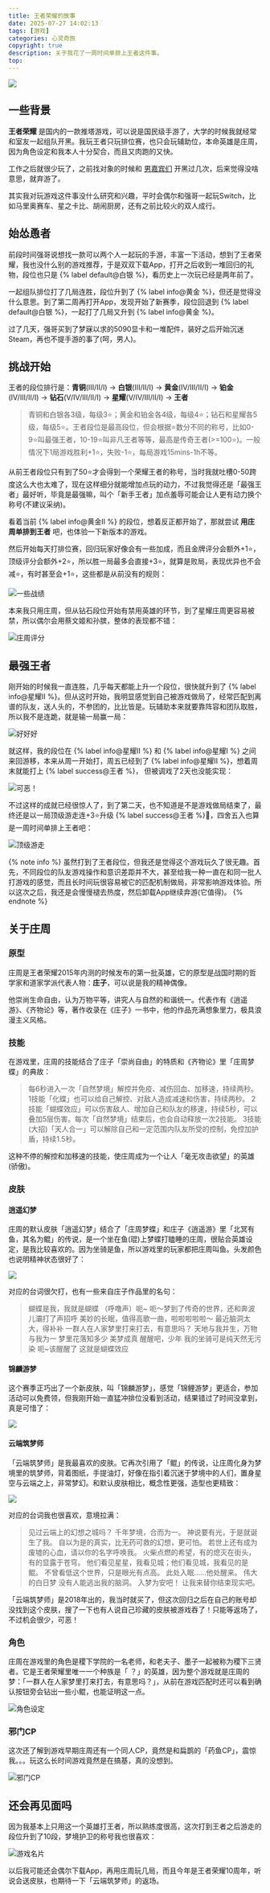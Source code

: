 ```yaml
---
title: 王者荣耀的故事
date: 2025-07-27 14:02:13
tags: [游戏]
categories: 心灵奇旅
copyright: true
description: 关于我花了一周时间单排上王者这件事。
top:
---
```


![](https://s2.loli.net/2025/07/27/LwmcbKB7dRpAjaz.png)

## 一些背景

**王者荣耀** 是国内的一款推塔游戏，可以说是国民级手游了，大学的时候我就经常和室友一起组队开黑。我玩王者只玩排位赛，也只会玩辅助位，本命英雄是庄周，因为角色设定和我本人十分契合，而且又肉跑的又快。

工作之后就很少玩了，之前找对象的时候和 [男嘉宾们](https://jmyblog.top/looking-for-the-one-11-15/#No-11-%E5%AE%9D%E5%AE%9D) 开黑过几次，后来觉得没啥意思，就弃游了。

其实我对玩游戏这件事没什么研究和兴趣，平时会偶尔和强哥一起玩Switch，比如马里奥赛车、星之卡比、胡闹厨房，还有之前比较火的双人成行。

## 始怂恿者

前段时间强哥说想找一款可以两个人一起玩的手游，丰富一下活动，想到了王者荣耀，我也没什么别的游戏推荐，于是双双下载App，打开之后收到一堆回归的礼物，段位也只是 {% label default@白银 %}，看历史上一次玩已经是两年前了。

一起组队排位打了几局连胜，段位升到了 {% label info@黄金 %}，但还是觉得没什么意思。到了第二周再打开App，发现开始了新赛季，段位回退到 {% label default@白银 %}，一起打了几局又升到 {% label info@黄金 %}。

过了几天，强哥买到了梦寐以求的5090显卡和一堆配件，装好之后开始沉迷Steam，再也不提手游的事了(呵，男人)。

## 挑战开始

王者的段位排行是：**青铜**(III/II/I) -> **白银**(III/II/I) -> **黄金**(IV/III/II/I) -> **铂金**(IV/III/II/I) -> **钻石**(V/IV/III/II/I) -> **星耀**(V/IV/III/II/I) -> **王者**

>青铜和白银各3级，每级3⭐️；黄金和铂金各4级，每级4⭐️；钻石和星耀各5级，每级5⭐️。王者段位是最高段位，但会根据⭐️数分不同的称号，比如0-9⭐️叫最强王者，10-19⭐️叫非凡王者等等，最高是传奇王者(>=100⭐️)。一般情况下1局游戏胜利+1⭐️，失败-1⭐️，每局游戏15mins-1h不等。

从前王者段位只有到了50⭐️才会得到一个荣耀王者的称号，当时我就吐槽0-50跨度这么大也太难了，现在这样细分就能增加点玩的动力，不过我觉得还是「最强王者」最好听，毕竟是最强嘛，叫个「新手王者」加点羞辱可能会让人更有动力换个称号(不建议采纳)。

看着当前 {% label info@黄金II %} 的段位，想着反正都开始了，那就尝试 **用庄周单排到王者** 吧，也体验一下新版本的游戏。

然后开始每天打排位赛，回归玩家好像会有一些加成，而且金牌评分会额外+1⭐️，顶级评分会额外+2⭐️，所以胜一局最多会直接+3⭐️，就算是败局，表现优异也不会减⭐️，有时甚至会+1⭐️，这些都是从前没有的规则：

![一些战绩](https://s2.loli.net/2025/07/27/BQKUInsq3dpOz2D.png)

本来我只用庄周，但从钻石段位开始有禁用英雄的环节，到了星耀庄周更容易被禁，所以偶尔会用蔡文姬和孙膑，整体的表现都不错：

![庄周评分](https://s2.loli.net/2025/07/27/gOGN8aUfemxBKyr.jpg)

## 最强王者

刚开始的时候我一直连胜，几乎每天都能上升一个段位，很快就升到了 {% label info@星耀II %}。但从这时开始，我明显感觉到自己被游戏做局了，经常匹配到离谱的队友，送人头的，不参团的，比比皆是。玩辅助本来就要靠阵容和团队取胜，所以我不是连跪，就是输一局赢一局：

![好好好](https://s2.loli.net/2025/07/27/8R9cSBriTFAf54j.png)

就这样，我的段位在 {% label info@星耀II %} 和 {% label info@星耀I %} 之间来回游移，本来从周一开始打，周五已经到了 {% label info@星耀II %}，想着周末就能打上 {% label success@王者 %}， 但被调戏了2天也没能实现：

![可恶！](https://s2.loli.net/2025/07/27/CfismBx96teDEhq.jpg)

不过这样的成就已经很惊人了，到了第二天，也不知道是不是游戏做局结束了，最终还是以一局顶级游走连+3⭐️升级 {% label success@王者 %}🎉，四舍五入也算是一周时间单排上王者吧：

![顶级游走](https://s2.loli.net/2025/07/27/kgmdSDosWH1j4Y9.png)

{% note info %}
虽然打到了王者段位，但我还是觉得这个游戏玩久了很无趣。首先，不同段位的队友游戏操作和意识差距并不大，甚至给我一种一直在和同一批人打游戏的感觉，而且长时间玩很容易被它的匹配机制做局，非常影响游戏体验。所以这次之后，我还是会慢慢褪去热度，然后卸载App继续弃游(它值得)。
{% endnote %}

## 关于庄周
### 原型

庄周是王者荣耀2015年内测的时候发布的第一批英雄，它的原型是战国时期的哲学家和道家学派代表人物：**庄子**，可以说是我的精神偶像。

他崇尚生命自由，认为万物平等，讲究人与自然的和谐统一。代表作有《逍遥游》、《齐物论》等，著作收录在《庄子》一书中，他的作品充满想象里力，极具浪漫主义风格。

### 技能

在游戏里，庄周的技能结合了庄子「崇尚自由」的特质和《齐物论》里「庄周梦蝶」的典故：

>每6秒进入一次「自然梦境」解控并免疫、减伤回血、加移速，持续两秒。
1技能「化蝶」也可以给自己解控、对敌人造成减速和伤害，持续两秒。
2技能「蝴蝶效应」可以伤害敌人、增加自己和队友的移速，持续5秒，可以叠加5层伤害。每次「自然梦境」结束后，也会自动释放一次2技能。
3技能(大招)「天人合一」可以解除自己和一定范围内队友所受的控制，免控加护盾，持续1.5秒。

这种不停的解控和加移速的技能，使庄周成为一个让人「毫无攻击欲望」的英雄(骄傲)。

### 皮肤
#### 逍遥幻梦

庄周的默认皮肤「逍遥幻梦」结合了「庄周梦蝶」和庄子《逍遥游》里「北冥有鱼，其名为鲲」的传说，是一个坐在鱼(琨)上梦蝶打瞌睡的庄周，很贴合英雄设定，是我比较喜欢的。因为坐骑是鱼，所以游戏里的玩家都把庄周叫鱼。头发颜色也说明精神状态很好了：

![](https://s2.loli.net/2025/07/27/1V8j6FfANQHdiZT.gif)

对应的台词很欠打，也有一些来自庄子作品里的名句：

>蝴蝶是我，我就是蝴蝶
（呼噜声）呃~
呃～梦到了传奇的世界，还和奔波儿灞打了声招呼
美妙的长眠，值得高歌一曲，啦啦啦啦啦～
最近脑洞太大，得补补
一群人在人家梦里打来打去，有意思吗？
天地与我并生，万物与我为一
梦里花落知多少
美梦成真
醒醒吧，少年
我的坐骑可是纯天然无污染
呃~该醒醒了
这就是蝴蝶效应

#### 锦麟游梦
这个赛季正巧出了一个新皮肤，叫「锦麟游梦」，感觉「锦鲤游梦」更适合，参加活动可以免费领，但我刚开始一直猛冲排位没看到活动，结果错过了时间没拿到，真是可惜了：

![](https://s2.loli.net/2025/07/28/73qt19OkK4FXSbo.gif)

#### 云端筑梦师
「云端筑梦师」是我最喜欢的皮肤。它再次引用了「鲲」的传说，让庄周化身为梦境里的筑梦师，背着图纸，手提油灯，好像在指引着沉迷于梦境中的人们，置身星空与云端之上，非常梦幻。和默认皮肤相比，概念性更强，造型也更精致：

![](https://s2.loli.net/2025/07/28/RJNI58POZ4TEhik.gif)

对应的台词我也很喜欢，意境拉满：

>见过云端上的幻想之城吗？
千年梦境，合而为一。
神说要有光，于是就诞生了我。
自以为是的真实，比无药可救的幻想，更可怕。
若世上还有成为废墟的心血，请以你的名字呼唤我。
火柴点燃的希望，有的熄灭在街头，有的显露于苍穹。
他们看见星星，我看见城；他们看见城，我看见的是鲲。
不曾看低这个世界，只是眼光有点高。
此处入眠……他处醒来。
伟大的白日梦
没有人能逃出我的脑洞。
入梦为安吧！
让我来替你结束现实吧。

「云端筑梦师」是2018年出的，我当时就买了，但这次回归之后在自己的账号却没找到这个皮肤，搜了一下也有人说自己珍藏的皮肤被游戏吞了！只能等返场了，不过机会很少，可恶！

### 角色

庄周在游戏里的角色是稷下学院的一名老师，和老夫子、墨子一起被称为稷下三贤者。它是王者荣耀里唯一一个种族是「 ？」的英雄，因为整个游戏就是庄周的梦：「一群人在人家梦里打来打去，有意思吗？」，从前在游戏匹配时还可以看到确认按钮旁会钻出一些小鲲，也能证明这一点。

![角色设定](https://s2.loli.net/2025/07/28/KLH23Id8SY9RGov.jpg)

### 邪门CP
这次还了解到游戏早期庄周还有一个同人CP，竟然是和扁鹊的「药鱼CP」，震惊我。。。玩这么长时间游戏竟然是在搞基，真的没想到。

![邪门CP](https://s2.loli.net/2025/07/28/RurxE4LNcWgtQFO.jpg)

## 还会再见面吗
因为我基本上只用这一个英雄打王者，所以熟练度很高，这次打到王者之后游走的段位升到了10段，梦境护卫的称号我也很喜欢：

![游戏名片](https://s2.loli.net/2025/07/27/zSbgyhxPHmOojf4.jpg)

以后我可能还会偶尔下载App，再用庄周玩几局，而且今年是王者荣耀10周年，听说会送皮肤，也期待一下「云端筑梦师」的返场。